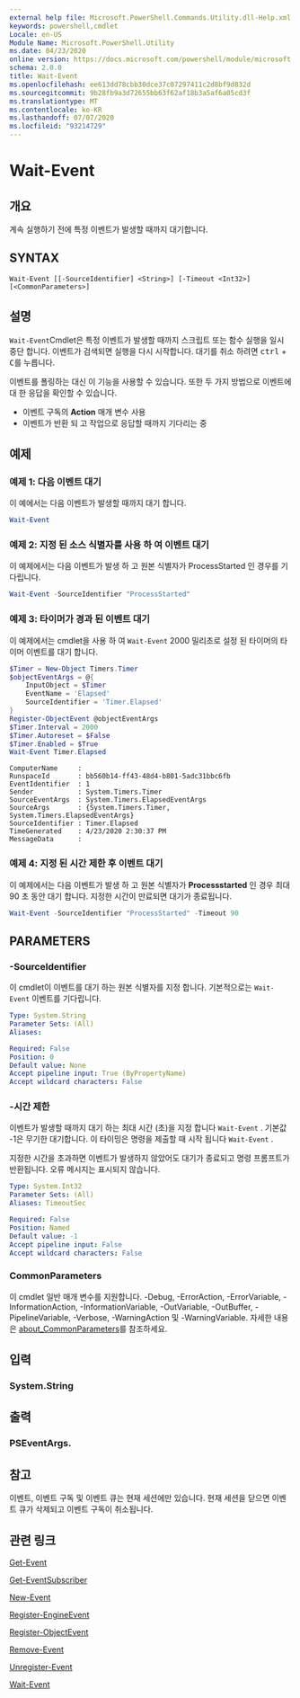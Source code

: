 ```yaml
---
external help file: Microsoft.PowerShell.Commands.Utility.dll-Help.xml
keywords: powershell,cmdlet
Locale: en-US
Module Name: Microsoft.PowerShell.Utility
ms.date: 04/23/2020
online version: https://docs.microsoft.com/powershell/module/microsoft.powershell.utility/wait-event?view=powershell-7.1&WT.mc_id=ps-gethelp
schema: 2.0.0
title: Wait-Event
ms.openlocfilehash: ee613dd78cbb30dce37c07297411c2d8bf9d832d
ms.sourcegitcommit: 9b28fb9a3d72655bb63f62af18b3a5af6a05cd3f
ms.translationtype: MT
ms.contentlocale: ko-KR
ms.lasthandoff: 07/07/2020
ms.locfileid: "93214729"
---
```

# Wait-Event

## 개요
계속 실행하기 전에 특정 이벤트가 발생할 때까지 대기합니다.

## SYNTAX

```
Wait-Event [[-SourceIdentifier] <String>] [-Timeout <Int32>] [<CommonParameters>]
```

## 설명

`Wait-Event`Cmdlet은 특정 이벤트가 발생할 때까지 스크립트 또는 함수 실행을 일시 중단 합니다. 이벤트가 검색되면 실행을 다시 시작합니다. 대기를 취소 하려면 <kbd>ctrl</kbd> + <kbd>C</kbd>를 누릅니다.

이벤트를 폴링하는 대신 이 기능을 사용할 수 있습니다. 또한 두 가지 방법으로 이벤트에 대 한 응답을 확인할 수 있습니다.

- 이벤트 구독의 **Action** 매개 변수 사용
- 이벤트가 반환 되 고 작업으로 응답할 때까지 기다리는 중

## 예제

### 예제 1: 다음 이벤트 대기

이 예에서는 다음 이벤트가 발생할 때까지 대기 합니다.

```powershell
Wait-Event
```

### 예제 2: 지정 된 소스 식별자를 사용 하 여 이벤트 대기

이 예제에서는 다음 이벤트가 발생 하 고 원본 식별자가 ProcessStarted 인 경우를 기다립니다.

```powershell
Wait-Event -SourceIdentifier "ProcessStarted"
```

### 예제 3: 타이머가 경과 된 이벤트 대기

이 예제에서는 cmdlet을 사용 하 여 `Wait-Event` 2000 밀리초로 설정 된 타이머의 타이머 이벤트를 대기 합니다.

```powershell
$Timer = New-Object Timers.Timer
$objectEventArgs = @{
    InputObject = $Timer
    EventName = 'Elapsed'
    SourceIdentifier = 'Timer.Elapsed'
}
Register-ObjectEvent @objectEventArgs
$Timer.Interval = 2000
$Timer.Autoreset = $False
$Timer.Enabled = $True
Wait-Event Timer.Elapsed
```

```Output
ComputerName     :
RunspaceId       : bb560b14-ff43-48d4-b801-5adc31bbc6fb
EventIdentifier  : 1
Sender           : System.Timers.Timer
SourceEventArgs  : System.Timers.ElapsedEventArgs
SourceArgs       : {System.Timers.Timer, System.Timers.ElapsedEventArgs}
SourceIdentifier : Timer.Elapsed
TimeGenerated    : 4/23/2020 2:30:37 PM
MessageData      :
```

### 예제 4: 지정 된 시간 제한 후 이벤트 대기

이 예제에서는 다음 이벤트가 발생 하 고 원본 식별자가 **Processstarted** 인 경우 최대 90 초 동안 대기 합니다. 지정한 시간이 만료되면 대기가 종료됩니다.

```powershell
Wait-Event -SourceIdentifier "ProcessStarted" -Timeout 90
```

## PARAMETERS

### -SourceIdentifier

이 cmdlet이 이벤트를 대기 하는 원본 식별자를 지정 합니다.
기본적으로는 `Wait-Event` 이벤트를 기다립니다.

```yaml
Type: System.String
Parameter Sets: (All)
Aliases:

Required: False
Position: 0
Default value: None
Accept pipeline input: True (ByPropertyName)
Accept wildcard characters: False
```

### -시간 제한

이벤트가 발생할 때까지 대기 하는 최대 시간 (초)을 지정 합니다 `Wait-Event` . 기본값 -1은 무기한 대기합니다. 이 타이밍은 명령을 제출할 때 시작 됩니다 `Wait-Event` .

지정한 시간을 초과하면 이벤트가 발생하지 않았어도 대기가 종료되고 명령 프롬프트가 반환됩니다. 오류 메시지는 표시되지 않습니다.

```yaml
Type: System.Int32
Parameter Sets: (All)
Aliases: TimeoutSec

Required: False
Position: Named
Default value: -1
Accept pipeline input: False
Accept wildcard characters: False
```

### CommonParameters

이 cmdlet 일반 매개 변수를 지원합니다. -Debug, -ErrorAction, -ErrorVariable, -InformationAction, -InformationVariable, -OutVariable, -OutBuffer, -PipelineVariable, -Verbose, -WarningAction 및 -WarningVariable. 자세한 내용은 [about_CommonParameters](https://go.microsoft.com/fwlink/?LinkID=113216)를 참조하세요.

## 입력

### System.String

## 출력

### PSEventArgs.

## 참고

이벤트, 이벤트 구독 및 이벤트 큐는 현재 세션에만 있습니다. 현재 세션을 닫으면 이벤트 큐가 삭제되고 이벤트 구독이 취소됩니다.

## 관련 링크

[Get-Event](Get-Event.md)

[Get-EventSubscriber](Get-EventSubscriber.md)

[New-Event](New-Event.md)

[Register-EngineEvent](Register-EngineEvent.md)

[Register-ObjectEvent](Register-ObjectEvent.md)

[Remove-Event](Remove-Event.md)

[Unregister-Event](Unregister-Event.md)

[Wait-Event](Wait-Event.md)

